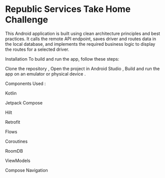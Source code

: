 ﻿# Republic Services Take Home Challenge
 
 
This Android application is built using clean architecture principles and best practices. It calls the remote API endpoint, saves driver and routes data in the local database, and implements the required business logic to display the routes for a selected driver.

Installation
To build and run the app, follow these steps:

Clone the repository ,
Open the project in Android Studio ,
Build and run the app on an emulator or physical device .



Components Used :

Kotlin

Jetpack Compose

Hilt

Retrofit

Flows

Coroutines

RoomDB

ViewModels

Compose Navigation



